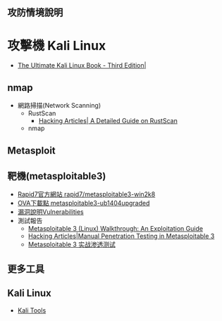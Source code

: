 ## 攻防情境說明

# 攻擊機 Kali Linux

- [The Ultimate Kali Linux Book - Third Edition|](https://www.packtpub.com/product/the-ultimate-kali-linux-book-third-edition/9781835085806)
## nmap
- 網路掃描(Network Scanning)
  - RustScan
    - [Hacking Articles| A Detailed Guide on RustScan](https://www.hackingarticles.in/a-detailed-guide-on-rustscan/) 
  - nmap 

## Metasploit

## 靶機(metasploitable3)
- [Rapid7官方網站 rapid7/metasploitable3-win2k8](https://app.vagrantup.com/rapid7/boxes/metasploitable3-win2k8)
- [OVA下載點 metasploitable3-ub1404upgraded](https://sourceforge.net/projects/metasploitable3-ub1404upgraded/)
- [漏洞說明Vulnerabilities](https://github.com/rapid7/metasploitable3/wiki/Vulnerabilities)
- 測試報告
  - [Metasploitable 3 (Linux) Walkthrough: An Exploitation Guide](https://stuffwithaurum.com/2020/04/17/metasploitable-3-linux-an-exploitation-guide/)
  - [Hacking Articles|Manual Penetration Testing in Metasploitable 3](https://www.hackingarticles.in/manual-penetration-testing-metasploitable-3/)
  - [Metasploitable 3 实战渗透测试](https://blog.csdn.net/weixin_51167520/article/details/114745286)
## 更多工具
## Kali Linux
- [Kali Tools](https://www.kali.org/tools/all-tools/)
